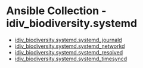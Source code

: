 # Ansible Collection - idiv_biodiversity.systemd

-   [idiv_biodiversity.systemd.systemd_journald](roles/systemd_journald/README.md)
-   [idiv_biodiversity.systemd.systemd_networkd](roles/systemd_networkd/README.md)
-   [idiv_biodiversity.systemd.systemd_resolved](roles/systemd_resolved/README.md)
-   [idiv_biodiversity.systemd.systemd_timesyncd](roles/systemd_timesyncd/README.md)

